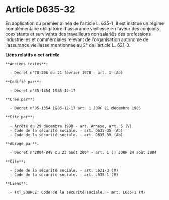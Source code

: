 # Article D635-32

En application du premier alinéa de l'article L. 635-1, il est institué un régime complémentaire obligatoire d'assurance
vieillesse en faveur des conjoints coexistants et survivants des travailleurs non salariés des professions industrielles et
commerciales relevant de l'organisation autonome de l'assurance vieillesse mentionnée au 2° de l'article L. 621-3.

**Liens relatifs à cet article**

	**Anciens textes**:

	  - Décret n°78-206 du 21 février 1978 - art. 1 (Ab)

	**Codifié par**:

	  - Décret n°85-1354 1985-12-17

	**Créé par**:

	  - Décret n°85-1354 1985-12-17 art. 1 JORF 21 décembre 1985

	**Cité par**:

	  - Arrêté du 29 décembre 1998 - art. Annexe, art. 5 (V)
	  - Code de la sécurité sociale. - art. D635-35 (Ab)
	  - Code de la sécurité sociale. - art. D635-39 (Ab)

	**Abrogé par**:

	  - Décret n°2004-848 du 23 août 2004 - art. 1 () JORF 24 août 2004

	**Cite**:

	  - Code de la sécurité sociale. - art. L621-3 (M)
	  - Code de la sécurité sociale. - art. L635-1 (M)

	**Liens**:

	  - TXT_SOURCE: Code de la sécurité sociale. - art. L635-1 (M)
